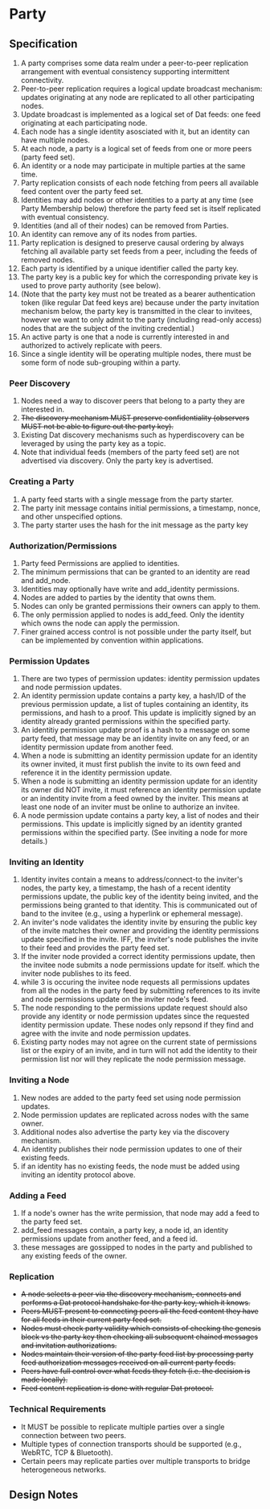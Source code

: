 # Party

## Specification

1. A party comprises some data realm under a peer-to-peer replication arrangement with eventual consistency supporting intermittent connectivity.
2. Peer-to-peer replication requires a logical update broadcast mechanism: updates originating at any node are replicated to all other participating nodes.
3. Update broadcast is implemented as a logical set of Dat feeds: one feed originating at each participating node.
4. Each node has a single identity asosciated with it, but an identity can have multiple nodes. 
4. At each node, a party is a logical set of feeds from one or more peers (party feed set).
5. An identity or a node may participate in multiple parties at the same time.
6. Party replication consists of each node fetching from peers all available feed content over the party feed set.
7. Identities may add nodes or other identities to a party at any time (see Party Membership below) therefore the party feed set is itself replicated with eventual consistency.
8. Identities (and all of their nodes) can be removed from Parties.
9. An identity can remove any of its nodes from parties.
10. Party replication is designed to preserve causal ordering by always fetching all available party set feeds from a peer, including the feeds of removed nodes.
11. Each party is identified by a unique identifier called the party key.
12. The party key is a public key for which the corresponding private key is used to prove party authority (see below).
13. (Note that the party key must not be treated as a bearer authentication token (like regular Dat feed keys are) because under the party invitation mechanism below, the party key is transmitted in the clear to invitees, however we want to only admit to the party (including read-only access) nodes that are the subject of the inviting credential.)
14. An active party is one that a node is currently interested in and authorized to actively replicate with peers.
15. Since a single identity will be operating multiple nodes, there must be some form of node sub-grouping within a party.

### Peer Discovery

1. Nodes need a way to discover peers that belong to a party they are interested in.
2. ~~The discovery mechanism MUST preserve confidentiality (observers MUST not be able to figure out the party key).~~
3. Existing Dat discovery mechanisms such as hyperdiscovery can be leveraged by using the party key as a topic.
4. Note that individual feeds (members of the party feed set) are not advertised via discovery. Only the party key is advertised.

### Creating a Party

1. A party feed starts with a single message from the party starter.
2. The party init message contains initial permissions, a timestamp, nonce, and other unspecified options.
3. The party starter uses the hash for the init message as the party key

### Authorization/Permissions

1. Party feed Permissions are applied to identities.
2. The minimum permissions that can be granted to an identity are read and add_node.
3. Identities may optionally have write and add_identity permissions.
4. Nodes are added to parties by the identity that owns them.
5. Nodes can only be granted permissions their owners can apply to them.
6. The only permission applied to nodes is add_feed. Only the identity which owns the node can apply the permission.
7. Finer grained access control is not possible under the party itself, but can be implemented by convention within applications.

### Permission Updates

1. There are two types of permission updates: identity permission updates and node permission updates.
2. An identity permission update contains a party key, a hash/ID of the previous permission update, a list of tuples containing an identity, its permissions, and hash to a proof. This update is implicitly signed by an identity already granted permissions within the specified party.
3. An identitiy permission update proof is a hash to a message on some party feed, that message may be an identity invite on any feed, or an identity permission update from another feed.
4. When a node is submitting an identity permission update for an identity its owner invited, it must first publish the invite to its own feed and reference it in the identity permission update.
5. When a node is submitting an identity permission update for an identity its owner did NOT invite, it must reference an identity permission update or an indentity invite from a feed owned by the inviter. This means at least one node of an inviter must be online to authorize an invitee.
6. A node permission update contains a party key, a list of nodes and their permissions. This update is implicitly signed by an identity granted permissions within the specified party. (See inviting a node for more details.)


### Inviting an Identity

1. Identity invites contain a means to address/connect-to the inviter's nodes, the party key, a timestamp, the hash of a recent identity permissions update, the public key of the identity being invited, and the permissions being granted to that identity. This is communicated out of band to the invitee (e.g., using a hyperlink or ephemeral message).
2. An inviter's node validates the identity invite by ensuring the public key of the invite matches their owner and providing the identity permissions update specified in the invite. IFF, the inviter's node publishes the invite to their feed and provides the party feed set.
3. If the inviter node provided a correct identity permissions update, then the invitee node submits a node permissions update for itself. which the inviter node publishes to its feed.
4. while 3 is occuring the invitee node requests all permissions updates from all the nodes in the party feed by submitting references to its invite and node permissions update on the inviter node's feed.
5. The node responding to the permissions update request should also provide any identity or node permission updates since the requested identity permission update. These nodes only repsond if they find and agree with the invite and node permission updates. 
6. Existing party nodes may not agree on the current state of permissions list or the expiry of an invite, and in turn will not add the identity to their permission list nor will they replicate the node permission message.

### Inviting a Node

1. New nodes are added to the party feed set using node permission updates.
2. Node permission updates are replicated across nodes with the same owner.
3. Additional nodes also advertise the party key via the discovery mechanism.
4. An identity publishes their node permission updates to one of their existing feeds.
5. if an identity has no existing feeds, the node must be added using inviting an identity protocol above.

### Adding a Feed

1. If a node's owner has the write permission, that node may add a feed to the party feed set.
2. add_feed messages contain, a party key, a node id, an identity permissions update from another feed, and a feed id.
3. these messages are gossipped to nodes in the party and published to any existing feeds of the owner.

### Replication

* ~~A node selects a peer via the discovery mechanism, connects and performs a Dat protocol handshake for the party key, which it knows.~~
* ~~Peers MUST present to connecting peers all the feed content they have for all feeds in their current party feed set.~~
* ~~Nodes must check party validity which consists of checking the genesis block vs the party key then checking all subsequent chained messages and invitation authorizations.~~
* ~~Nodes maintain their version of the party feed list by processing party feed authorization messages received on all current party feeds.~~
* ~~Peers have full control over what feeds they fetch (i.e. the decision is made locally).~~
* ~~Feed content replication is done with regular Dat protocol.~~

### Technical Requirements

* It MUST be possible to replicate multiple parties over a single connection between two peers.
* Multiple types of connection transports should be supported (e.g., WebRTC, TCP & Bluetooth).
* Certain peers may replicate parties over multiple transports to bridge heterogeneous networks.

## Design Notes


